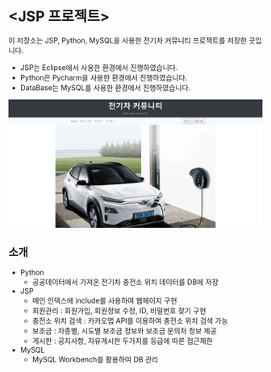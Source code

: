 # <JSP 프로젝트>
이 저장소는 JSP, Python, MySQL을 사용한 전기차 커뮤니티 프로젝트를 저장한 곳입니다.
- JSP는 Eclipse에서 사용한 환경에서 진행하였습니다.
- Python은 Pycharm을 사용한 환경에서 진행하였습니다.
- DataBase는 MySQL를 사용한 환경에서 진행하였습니다.

![img](jsp_main.png)

## 소개
- Python
    - 공공데이터에서 가져온 전기차 충전소 위치 데이터를 DB에 저장
- JSP
    - 메인 인덱스에 include를 사용하여 웹페이지 구현
    - 회원관리 : 회원가입, 회원정보 수정, ID, 비밀번호 찾기 구현
    - 충전소 위치 검색 : 카카오맵 API를 이용하여 충전소 위치 검색 가능
    - 보조금 : 차종별, 시도별 보조금 정보와 보조금 문의처 정보 제공
    - 게시판 : 공지사항, 자유게시판 두가지를 등급에 따른 접근제한
- MySQL
    - MySQL Workbench를 활용하여 DB 관리
